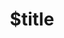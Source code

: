 ---
title: $title
second_title: .NET API 참조용 Aspose.BarCode
description: $description
type: docs
weight: $weight
url: /ko/net/$ref/
---